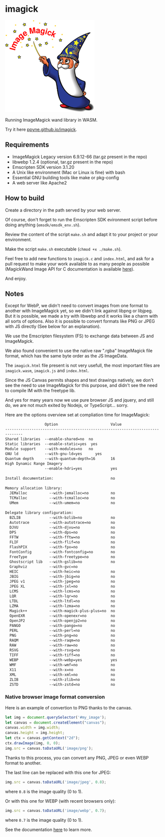 # imagick

<img src="ImageMagick_logo.svg" width="290" height="300" alt="Image Magick Logo" />

Running ImageMagick wand library in WASM.

Try it here [ppyne.github.io/imagick](https://ppyne.github.io/imagick/).

## Requirements

- ImageMagick Legacy version 6.9.12-66 (tar.gz present in the repo)
- libwebp 1.2.4 (optional, tar.gz present in the repo)
- Emscripten SDK version 3.1.20
- A Unix like environment (Mac or Linux is fine) with bash
- Essential GNU building tools like make or pkg-config
- A web server like Apache2

## How to build

Create a directory in the path served by your web server.

Of course, don't forget to run the Emscripten SDK evironment script before doing anything (`emsdk/emsdk_env.sh`).

Review the content of the script `make.sh` and adapt it to your project or your environment.

Make the script `make.sh` executable (`chmod +x ./make.sh`).

Feel free to add new functions to `imagick.c` and `index.html`, and ask for a pull request to make your work available to as many people as possible (MagickWand Image API for C documentation is available [here](https://legacy.imagemagick.org/script/magick-wand.php)).

And enjoy.

## Notes

Except for WebP, we didn't need to convert images from one format to another with ImageMagick yet, so we didn't link against libpng or libjpeg. But it is possible, we made a try with libwebp and it works like a charm with all sorts of options. Also it is possible to convert formats like PNG or JPEG with JS directly (See below for an explanation).

We use the Emscripten filesystem (FS) to exchange data between JS and ImageMagick.

We also found convenient to use the native raw ".rgba" ImageMagick file format, which has the same byte order as the JS ImageData.

The `imagick.html` file present is not very usefull, the most important files are `imagick.wasm`, `imagick.js` and `index.html`.

Since the JS Canvas permits shapes and text drawings natively, we don't see the need to use ImageMagick for this purpose, and didn't see the need to compile IM with the freetype lib.

And yes for many years now we use pure browser JS and jquery, and still do, we are not much exited by Nodejs, or TypeScript... sorry.

Here are the options overview set at compliation time for ImageMagick:

```
                  Option                        Value
------------------------------------------------------------------------------
Shared libraries  --enable-shared=no  no
Static libraries  --enable-static=yes  yes
Module support    --with-modules=no   no
GNU ld            --with-gnu-ld=yes      yes
Quantum depth     --with-quantum-depth=16       16
High Dynamic Range Imagery
                  --enable-hdri=yes             yes

Install documentation:                          no

Memory allocation library:
  JEMalloc          --with-jemalloc=no          no
  TCMalloc          --with-tcmalloc=no          no
  UMem              --with-umem=no              no

Delegate library configuration:
  BZLIB             --with-bzlib=no             no
  Autotrace         --with-autotrace=no         no
  DJVU              --with-djvu=no              no
  DPS               --with-dps=no               no
  FFTW              --with-fftw=no              no
  FLIF              --with-flif=no              no
  FlashPIX          --with-fpx=no               no
  FontConfig        --with-fontconfig=no        no
  FreeType          --with-freetype=no          no
  Ghostscript lib   --with-gslib=no             no
  Graphviz          --with-gvc=no
  HEIC              --with-heic=no              no
  JBIG              --with-jbig=no              no
  JPEG v1           --with-jpeg=no              no
  JPEG XL           --with-jxl=no               no
  LCMS              --with-lcms=no              no
  LQR               --with-lqr=no               no
  LTDL              --with-ltdl=no              no
  LZMA              --with-lzma=no              no
  Magick++          --with-magick-plus-plus=no  no
  OpenEXR           --with-openexr=no           no
  OpenJP2           --with-openjp2=no           no
  PANGO             --with-pango=no             no
  PERL              --with-perl=no              no
  PNG               --with-png=no               no
  RAQM              --with-raqm=no              no
  RAW               --with-raw=no               no
  RSVG              --with-rsvg=no              no
  TIFF              --with-tiff=no              no
  WEBP              --with-webp=yes             yes
  WMF               --with-wmf=no               no
  X11               --with-x=no                 no
  XML               --with-xml=no               no
  ZLIB              --with-zlib=no              no
  ZSTD              --with-zstd=no              no
```

### Native browser image format conversion

Here is an example of convertion to PNG thanks to the canvas.

```javascript
let img = document.querySelector('#my_image');
let canvas = document.createElement("canvas");
canvas.width = img.width;
canvas.height = img.height;
let ctx = canvas.getContext("2d");
ctx.drawImage(img, 0, 0);
img.src = canvas.toDataURL('image/png');
```

Thanks to this process, you can convert any PNG, JPEG or even WEBP format to another.

The last line can be replaced with this one for JPEG:

```javascript
img.src = canvas.toDataURL('image/jpeg', 0.8);
```

where `0.8` is the image quality (0 to 1).

Or with this one for WEBP (with recent browsers only):

```javascript
img.src = canvas.toDataURL('image/webp', 0.7);
```

where `0.7` is the image quality (0 to 1).

See the documentation [here](https://developer.mozilla.org/en-US/docs/Web/API/HTMLCanvasElement/toDataURL) to learn more.